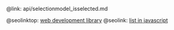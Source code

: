 @link: api/selectionmodel_isselected.md

@seolinktop: [web development library](https://webix.com)
@seolink: [list in javascript](https://webix.com/widget/list/)